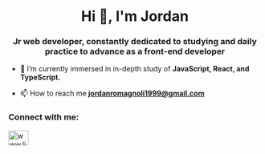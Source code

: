 <div fontFamily='monospace'>
<h1 align="center">Hi 👋, I'm Jordan</h1>
<h3 align="center">Jr web developer, constantly dedicated to studying and daily practice to advance as a front-end developer</h3>

- 🌱 I’m currently immersed in in-depth study of **JavaScript, React, and TypeScript.**

- 📫 How to reach me **jordanromagnoli1999@gmail.com**

<h3 align="left">Connect with me:</h3>
<p align="left">
<a href="https://linkedin.com/in/jordan-romagnoli" target="_blank"><img align="center" src="https://raw.githubusercontent.com/rahuldkjain/github-profile-readme-generator/master/src/images/icons/Social/linked-in-alt.svg" alt="www.linkedin.com/in/jordan-romagnoli" height="30" width="40" /></a>
</p>
</div>

